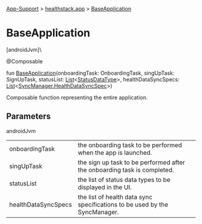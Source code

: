 
[App-Support](../../app-support.html) > [healthstack.app](index.html) > [BaseApplication](-base-application.html)



# BaseApplication



[androidJvm]\




@Composable



fun [BaseApplication](-base-application.html)(onboardingTask: OnboardingTask, singUpTask: SignUpTask, statusList: [List](https://kotlinlang.org/api/latest/jvm/stdlib/kotlin.collections/-list/index.html)&lt;[StatusDataType](../healthstack.app.status/-status-data-type/index.html)&gt;, healthDataSyncSpecs: [List](https://kotlinlang.org/api/latest/jvm/stdlib/kotlin.collections/-list/index.html)&lt;[SyncManager.HealthDataSyncSpec](../healthstack.app.sync/-sync-manager/-health-data-sync-spec/index.html)&gt;)



Composable function representing the entire application.



## Parameters


androidJvm

| | |
|---|---|
| onboardingTask | the onboarding task to be performed when the app is launched. |
| singUpTask | the sign up task to be performed after the onboarding task is completed. |
| statusList | the list of status data types to be displayed in the UI. |
| healthDataSyncSpecs | the list of health data sync specifications to be used by the SyncManager. |




